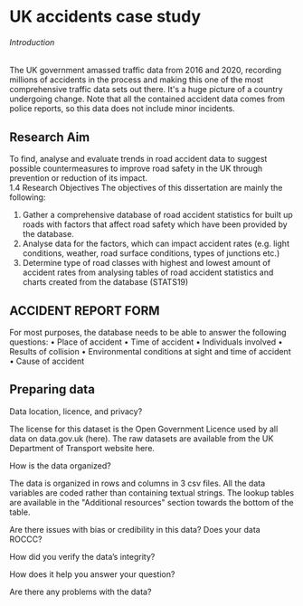 # UK accidents case study


###### Introduction
The UK government amassed traffic data from 2016 and 2020, recording millions of accidents in the process and making this one of the most comprehensive traffic data sets out there. It's a huge picture of a country undergoing change.
Note that all the contained accident data comes from police reports, so this data does not include minor incidents.


## Research Aim 
To find, analyse and evaluate trends in road accident data to suggest possible countermeasures to improve road safety in the UK through prevention or reduction of its impact.  
1.4 Research Objectives
The objectives of this dissertation are mainly the following:
1.	Gather a comprehensive database of road accident statistics for built up roads with factors that affect road safety which have been provided by the database.
2.	Analyse data for the factors, which can impact accident rates (e.g. light conditions, weather, road surface conditions, types of junctions etc.)
3.	Determine type of road classes with highest and lowest amount of accident rates from analysing tables of road accident statistics and charts created from the database (STATS19)



## ACCIDENT REPORT FORM
For most purposes, the database needs to be able to answer the following questions:
•	Place of accident
•	Time of accident
•	Individuals involved
•	Results of collision
•	Environmental conditions at sight and time of accident
•	Cause of accident



## Preparing data

 Data location, licence, and privacy?

The license for this dataset is the Open Government Licence used by all data on data.gov.uk (here). The raw datasets are available from the UK Department of Transport website here.


 How is the data organized?

The data is organized in rows and columns in 3 csv files.
All the data variables are coded rather than containing textual strings. The lookup tables are available in the "Additional resources" section towards the bottom of the table.


 Are there issues with bias or credibility in this data? Does your data ROCCC?



 How did you verify the data’s integrity?


 How does it help you answer your question?


 Are there any problems with the data?








